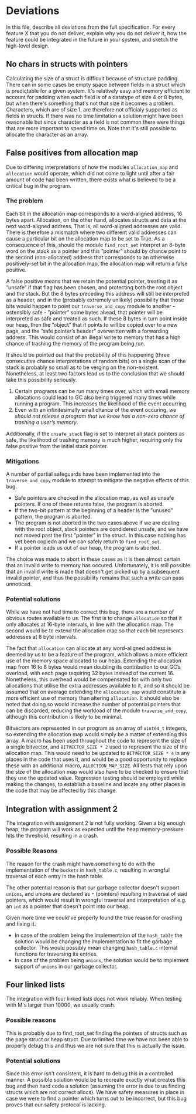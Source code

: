 # Deviations
In this file, describe all deviations from the full specification. 
For every feature X that you do not deliver, explain why you do not deliver it, 
how the feature could be integrated in the future in your system, and sketch the high-level design.

## No chars in structs with pointers

Calculating the size of a struct is difficult because of structure padding. There can in some cases be empty space between fields in a struct which is predictable for a given system. It's relatively easy and memory efficient to account for padding when each field is of a datatype of size 4 or 8 bytes, but when there's something that's not that size it becomes a problem. Characters, which are of size 1, are therefore not officialy supported as fields in structs. If there was no time limitation a solution might have been reasonable but since character as a field is not common there were things that are more important to spend time on.
Note that it's still possible to allocate the character as an array. 

## False positives from allocation map

Due to differing interpretations of how the modules `allocation_map` and `allocation` would operate, which did not come to light until after a fair amount of code had been written, there exists what is believed to be a critical bug in the program.

### The problem
Each bit in the allocation map corresponds to a word-aligned address, 16 bytes apart. Allocation, on the other hand, allocates structs and data at the next word-aligned address. That is, all word-aligned addresses are valid. There is therefore a mismatch where two different valid addresses can cause a particular bit on the allocation map to be set to True. As a consequence of this, should the module `find_root_set` interpret an 8-byte word on the stack as a pointer and this ”pointer” should by chance point to the second (non-allocated) address that corresponds to an otherwise positively-set bit in the allocation map, the allocation map will return a false positive.

A false positive means that we retain the potential pointer, treating it as ”unsafe” if that flag has been chosen, and protecting both the root object and the stack. But the 8 bytes preceding this address will still be interpreted as a header, and in the (probably extremely unlikely) possibility that those bits would happen to point our `traverse_and_copy` module to another - ostensibly safe - ”pointer” some bytes ahead, that pointer will be interpreted as safe and treated as such. If these 8 bytes in turn point inside our heap, then the ”object” that it points to will be copied over to a new page, and the ”safe pointer’s header” overwritten with a forwarding address. This would consist of an illegal write to memory that has a high chance of trashing the memory of the program being run.

It should be pointed out that the probability of this happening (three consecutive chance interpretations of random bits) on a single scan of the stack is probably so small as to be verging on the non-existent. Nonetheless, at least two factors lead us to the conclusion that we should take this possibility seriously.

1. Certain programs can be run many times over, which with small memory allocations could lead to GC also being triggered many times while running a program. This increases the likelihood of the event occurring.
2. Even with an infinitesimally small chance of the event occuring, *we should not release a program that we know has a non-zero chance of trashing a user’s memory*.

Additionally, if the `unsafe_stack` flag is set to interpret all stack pointers as safe, the likelihood of trashing memory is much higher, requiring only the false positive from the initial stack pointer.

### Mitigations

A number of partial safeguards have been implemented into the `traverse_and_copy` module to attempt to mitigate the negative effects of this bug.

- Safe pointers are checked in the allocation map, as well as unsafe pointers. If one of these returns false, the program is aborted.
- If the two-bit pattern at the beginning of a header is the "unused" pattern, the program is aborted.
- The program is not aborted in the two cases above if we are dealing with the root object, stack pointers are condidered unsafe, and we have not moved past the first "pointer" in the struct. In this case nothing has yet been copiedn and we can safely return to `find_root_set`.
- If a pointer leads us out of our heap, the program is aborted.

The choice was made to abort in these cases as it is then almost certain that an invalid write to memory has occured. Unfortunately, it is still possible that an invalid write is made that doesn't get picked up by a subsequent invalid pointer, and thus the possibility remains that such a write can pass unnoticed.

### Potential solutions
While we have not had time to correct this bug, there are a number of obvious routes available to us. The first is to change `allocation` so that it only allocates at 16-byte intervals, in line with the allocation map. The second would be to extend the allocation map so that each bit represents addresses at 8 byte intervals.

The fact that `allocation` can allocate at any word-aligned address is deemed by us to be a feature of the program, which allows a more efficient use of the memory space allocated to our heap. Extending the allocation map from 16 to 8 bytes would mean doubling its contribution to our GC’s overload, with each page requiring 32 bytes instead of the current 16. Nonetheless, this overhead would be compensated for with only two allocations that utilise the extra addresses available to it, and so it should be assumed that on average extending the `allocation_map` would constitute a more efficient use of memory than altering `allocation`. It should also be noted that doing so would increase the number of potential pointers that can be discarded, reducing the workload of the module `traverse_and_copy`, although this contribution is likely to be minimal.

Bitvectors are represented in our program as an array of `uint64_t` integers, so extending the allocation map would simply be a matter of extending this array. A macro has been used throughout the code to represent the size of a single bitvector, and `BITVECTOR_SIZE * 2` used to represent the size of the allocation map. This would need to be updated to `BITVECTOR_SIZE * 4` in any places in the code that uses it, and would be a good opportunity to replace these with an additional macro, `ALLOCTION_MAP_SIZE`. All tests that rely upon the size of the allocation map would also have to be checked to ensure that they use the updated value. Regression testing should be employed while making the changes, to establish a baseline and locate any other places in the code that may be affected by this change.

## Integration with assignment 2
The integration with assignment 2 is not fully working. Given a big enough heap, the program will work as expected until the heap memory-pressure hits the threshold, resulting in a crash.

### Possible Reasons
The reason for the crash might have something to do with the implementation of the `buckets` in `hash_table.c`, resulting in wrongful traversal of each entry in the hash table.

The other potential reason is that our garbage collector doesn't support `unions`, and unions are declared as `*` (pointers) resulting in traversal of said pointers, which would result in wrongful traversal and interpretation of e.g. an `int` as a pointer that doesn't point into our heap.

Given more time we could've properly found the true reason for crashing and fixing it. 
- In case of the problem being the implementaion of the `hash_table` the solution would be changing the implementation to fit the garbage collector. This would possibly mean changing `hash_table.c` internal functions for traversing its entries.
- In case of the problem being `unions`, the solution would be to implement support of `unions` in our garbage collector.

## Four linked lists
The integration with four linked lists does not work reliably. When testing with M's larger than 10000, we usually crash.

### Possible reasons
This is probably due to find_root_set finding the pointers of structs such as the page struct or heap struct. Due to limited time we have not been able to properly debug this and thus we are not sure that this is actually the issue.

### Potential solutions
Since this error isn't consistent, it is hard to debug this in a controlled manner. A possible solution would be to recreate exactly what creates this bug and then hard code a solution (assuming the error is due to us finding structs which are not correct allocs). We have safety measures in place in case we were to find a pointer which turns out to be incorrect, but this bug proves that our safety protocol is lacking. 
